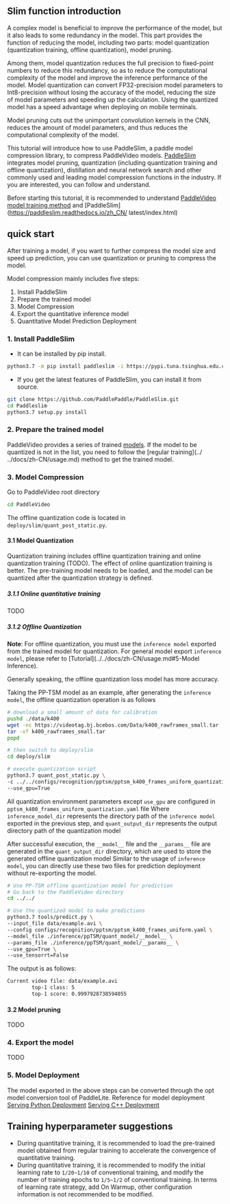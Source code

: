 ## Slim function introduction
A complex model is beneficial to improve the performance of the model, but it also leads to some redundancy in the model. This part provides the function of reducing the model, including two parts: model quantization (quantization training, offline quantization), model pruning.

Among them, model quantization reduces the full precision to fixed-point numbers to reduce this redundancy, so as to reduce the computational complexity of the model and improve the inference performance of the model.
Model quantization can convert FP32-precision model parameters to Int8-precision without losing the accuracy of the model, reducing the size of model parameters and speeding up the calculation. Using the quantized model has a speed advantage when deploying on mobile terminals.

Model pruning cuts out the unimportant convolution kernels in the CNN, reduces the amount of model parameters, and thus reduces the computational complexity of the model.

This tutorial will introduce how to use PaddleSlim, a paddle model compression library, to compress PaddleVideo models.
[PaddleSlim](https://github.com/PaddlePaddle/PaddleSlim) integrates model pruning, quantization (including quantization training and offline quantization), distillation and neural network search and other commonly used and leading model compression functions in the industry. If you are interested, you can follow and understand.

Before starting this tutorial, it is recommended to understand [PaddleVideo model training method](../../docs/zh-CN/usage.md) and [PaddleSlim](https://paddleslim.readthedocs.io/zh_CN/ latest/index.html)


## quick start
After training a model, if you want to further compress the model size and speed up prediction, you can use quantization or pruning to compress the model.

Model compression mainly includes five steps:
1. Install PaddleSlim
2. Prepare the trained model
3. Model Compression
4. Export the quantitative inference model
5. Quantitative Model Prediction Deployment

### 1. Install PaddleSlim

* It can be installed by pip install.

```bash
python3.7 -m pip install paddleslim -i https://pypi.tuna.tsinghua.edu.cn/simple
```

* If you get the latest features of PaddleSlim, you can install it from source.

```bash
git clone https://github.com/PaddlePaddle/PaddleSlim.git
cd Paddleslim
python3.7 setup.py install
```

### 2. Prepare the trained model

PaddleVideo provides a series of trained [models](../../docs/zh-CN/model_zoo/README.md). If the model to be quantized is not in the list, you need to follow the [regular training](../ ../docs/zh-CN/usage.md) method to get the trained model.

### 3. Model Compression

Go to PaddleVideo root directory

```bash
cd PaddleVideo
```

The offline quantization code is located in `deploy/slim/quant_post_static.py`.

#### 3.1 Model Quantization

Quantization training includes offline quantization training and online quantization training (TODO). The effect of online quantization training is better. The pre-training model needs to be loaded, and the model can be quantized after the quantization strategy is defined.

##### 3.1.1 Online quantitative training
TODO

##### 3.1.2 Offline Quantization

**Note**: For offline quantization, you must use the `inference model` exported from the trained model for quantization. For general model export `inference model`, please refer to [Tutorial](../../docs/zh-CN/usage.md#5-Model Inference).

Generally speaking, the offline quantization loss model has more accuracy.

Taking the PP-TSM model as an example, after generating the `inference model`, the offline quantization operation is as follows

```bash
# download a small amount of data for calibration
pushd ./data/k400
wget -nc https://videotag.bj.bcebos.com/Data/k400_rawframes_small.tar
tar -xf k400_rawframes_small.tar
popd

# then switch to deploy/slim
cd deploy/slim

# execute quantization script
python3.7 quant_post_static.py \
-c ../../configs/recognition/pptsm/pptsm_k400_frames_uniform_quantization.yaml \
--use_gpu=True
```

All quantization environment parameters except `use_gpu` are configured in `pptsm_k400_frames_uniform_quantization.yaml` file
Where `inference_model_dir` represents the directory path of the `inference model` exported in the previous step, and `quant_output_dir` represents the output directory path of the quantization model

After successful execution, the `__model__` file and the `__params__` file are generated in the `quant_output_dir` directory, which are used to store the generated offline quantization model
Similar to the usage of `inference model`, you can directly use these two files for prediction deployment without re-exporting the model.

```bash
# Use PP-TSM offline quantization model for prediction
# Go back to the PaddleVideo directory
cd ../../

# Use the quantized model to make predictions
python3.7 tools/predict.py \
--input_file data/example.avi \
--config configs/recognition/pptsm/pptsm_k400_frames_uniform.yaml \
--model_file ./inference/ppTSM/quant_model/__model__ \
--params_file ./inference/ppTSM/quant_model/__params__ \
--use_gpu=True \
--use_tensorrt=False
```

The output is as follows:
```bash
Current video file: data/example.avi
        top-1 class: 5
        top-1 score: 0.9997928738594055
```
#### 3.2 Model pruning
TODO


### 4. Export the model
TODO


### 5. Model Deployment

The model exported in the above steps can be converted through the opt model conversion tool of PaddleLite.
Reference for model deployment
[Serving Python Deployment](../python_serving/readme.md)
[Serving C++ Deployment](../cpp_serving/readme.md)


## Training hyperparameter suggestions

* During quantitative training, it is recommended to load the pre-trained model obtained from regular training to accelerate the convergence of quantitative training.
* During quantitative training, it is recommended to modify the initial learning rate to `1/20~1/10` of conventional training, and modify the number of training epochs to `1/5~1/2` of conventional training. In terms of learning rate strategy, add On Warmup, other configuration information is not recommended to be modified.
